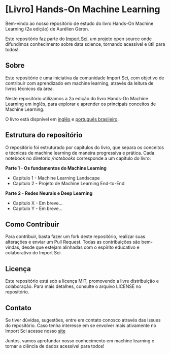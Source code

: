 # [Livro] Hands-On Machine Learning

Bem-vindo ao nosso repositório de estudo do livro Hands-On Machine Learning (2a edição) de Aurélien Géron.

Este repositório faz parte do [Import Sci](https://github.com/importsci), um projeto open source onde difundimos conhecimento sobre data science, tornando acessível e útil para todos!

## Sobre

Este repositório é uma iniciativa da comunidade Import Sci, com objetivo de contribuir com aprendizado em machine learning, através da leitura de livros técnicos da área.

Neste repositório utilizamos a 2a edição do livro Hands-On Machine Learning em inglês, para explorar e aprender os principais conceitos de Machine Learning. 

O livro está dispnível em [inglês](https://www.amazon.com/Hands-Machine-Learning-Scikit-Learn-TensorFlow/dp/1492032646) e [português brasileiro](https://www.amazon.com.br/M%C3%A3os-obra-aprendizado-Scikit-Learn-inteligentes/dp/8550815489/).

## Estrutura do repositório

O repositório foi estruturado por capítulos do livro, que separa os conceitos e técnicas de machine learning de maneira progressiva e prática. Cada notebook no diretório */notebooks* corresponde a um capítulo do livro:

**Parte 1 - Os fundamentos do Machine Learning**
- Capítulo 1 - Machine Learning Landscape
- Capítulo 2 - Projeto de Machine Learning End-to-End

**Parte 2 - Redes Neurais e Deep Learning**
- Capítulo X - Em breve...
- Capítulo Y - Em breve...

## Como Contribuir
Para contribuir, basta fazer um fork deste repositório, realizar suas alterações e enviar um Pull Request. Todas as contribuições são bem-vindas, desde que estejam alinhadas com o espírito educativo e colaborativo do Import Sci.

## Licença
Este repositório está sob a licença MIT, promovendo a livre distribuição e colaboração. Para mais detalhes, consulte o arquivo LICENSE no repositório.

## Contato
Se tiver dúvidas, sugestões, entre em contato conosco através das issues do repositório. Caso tenha interesse em se envolver mais ativamente no Import Sci acesse nosso [site](importsci.com)

Juntos, vamos aprofundar nosso conhecimento em machine learning e tornar a ciência de dados acessível para todos!
